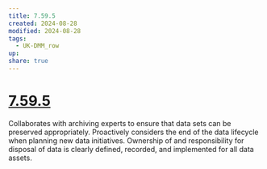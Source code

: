 ```yaml
---
title: 7.59.5
created: 2024-08-28
modified: 2024-08-28
tags:
  - UK-DMM_row
up: 
share: true
---
```

# [7.59.5](7.59.5.md)

Collaborates with archiving experts to ensure that data sets can be preserved appropriately. Proactively considers the end of the data lifecycle when planning new data initiatives. Ownership of and responsibility for disposal of data is clearly defined, recorded, and implemented for all data assets.
